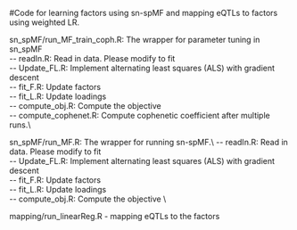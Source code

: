 #Code for learning factors using sn-spMF and mapping eQTLs to factors using weighted LR.



sn_spMF/run_MF_train_coph.R: The wrapper for parameter tuning in sn_spMF\
    -- readIn.R: Read in data. Please modify to fit\
    -- Update_FL.R: Implement alternating least squares (ALS) with gradient descent\
        -- fit_F.R: Update factors\
        -- fit_L.R: Update loadings\
        -- compute_obj.R: Compute the objective\
    -- compute_cophenet.R: Compute cophenetic coefficient after multiple runs.\

sn_spMF/run_MF.R: The wrapper for running sn-spMF.\ 
    -- readIn.R: Read in data. Please modify to fit\
    -- Update_FL.R: Implement alternating least squares (ALS) with gradient descent\
	-- fit_F.R: Update factors\
	-- fit_L.R: Update loadings\
	-- compute_obj.R: Compute the objective \


mapping/run_linearReg.R - mapping eQTLs to the factors
